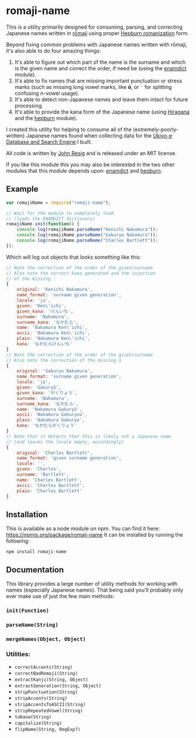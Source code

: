 romaji-name
================

This is a utility primarily designed for consuming, parsing, and correcting Japanese names written in [rōmaji](https://en.wikipedia.org/wiki/Romanization_of_Japanese) using proper [Hepburn romanization](https://en.wikipedia.org/wiki/Hepburn_romanization) form.

Beyond fixing common problems with Japanese names written with rōmaji, it's also able to do four amazing things:

1. It's able to figure out which part of the name is the surname and which is the given name and correct the order, if need be (using the [enamdict](https://npmjs.org/package/enamdict) module).
2. It's able to fix names that are missing important punctuation or stress marks (such as missing long vowel marks, like **ō**, or `'` for splitting confusing n-vowel usage).
3. It's able to detect non-Japanese names and leave them intact for future processing.
4. It's able to provide the kana form of the Japanese name (using [Hiragana](https://en.wikipedia.org/wiki/Hiragana) and the [hepburn](https://npmjs.org/package/hepburn) module).

I created this utility for helping to consume all of the (extremely-poorly-written) Japanese names found when collecting data for the [Ukiyo-e Database and Search Engine](http://ukiyo-e.org/) I built.

All code is written by [John Resig](http://ejohn.org/) and is released under an MIT license.

If you like this module this you may also be interested in the two other modules that this module depends upon: [enamdict](https://npmjs.org/package/enamdict) and [hepburn](https://npmjs.org/package/hepburn).

Example
-------

```javascript
var romajiName = require("romaji-name");

// Wait for the module to completely load
// (loads the ENAMDICT dictionary)
romajiName.init(function() {
    console.log(romajiName.parseName("Kenichi Nakamura"));
    console.log(romajiName.parseName("Gakuryo Nakamura"));
    console.log(romajiName.parseName("Charles Bartlett"));
});
```

Which will log out objects that looks something like this:

```javascript
// Note the correction of the order of the given/surname
// Also note the correct kana generated and the injection
// of the missing '
{
    original: 'Kenichi Nakamura',
    name_format: 'surname given generation',
    locale: 'ja',
    given: 'Ken\'ichi',
    given_kana: 'けんいち',
    surname: 'Nakamura',
    surname_kana: 'なかむら',
    name: 'Nakamura Ken\'ichi',
    ascii: 'Nakamura Ken\'ichi',
    plain: 'Nakamura Ken\'ichi',
    kana: 'なかむらけんいち'
}
// Note the correction of the order of the given/surname
// Also note the correction of the missing ō
{
    original: 'Gakuryo Nakamura',
    name_format: 'surname given generation',
    locale: 'ja',
    given: 'Gakuryō',
    given_kana: 'がくりょう',
    surname: 'Nakamura',
    surname_kana: 'なかむら',
    name: 'Nakamura Gakuryō',
    ascii: 'Nakamura Gakuryoo',
    plain: 'Nakamura Gakuryo',
    kana: 'なかむらがくりょう'
}
// Note that it detects that this is likely not a Japanese name
// (and leaves the locale empty, accordingly)
{
    original: 'Charles Bartlett',
    name_format: 'given surname generation',
    locale: '',
    given: 'Charles',
    surname: 'Bartlett',
    name: 'Charles Bartlett',
    ascii: 'Charles Bartlett',
    plain: 'Charles Bartlett'
}
```

Installation
------------

This is available as a node module on npm. You can find it here: https://npmjs.org/package/romaji-name It can be installed by running the following:

    npm install romaji-name

Documentation
-------------

This library provides a large number of utility methods for working with names (especially Japanese names). That being said you'll probably only ever make use of just the few main methods:

### `init(Function)`

### `parseName(String)`

### `mergeNames(Object, Object)`

### Utilities:

* `correctAccents(String)`
* `correctBadRomaji(String)`
* `extractKanji(String, Object)`
* `extractGeneration(String, Object)`
* `stripPunctuation(String)`
* `stripAccents(String)`
* `stripAccentsToASCII(String)`
* `stripRepeatedVowel(String)`
* `toKana(String)`
* `capitalize(String)`
* `flipName(String, RegExp?)`

